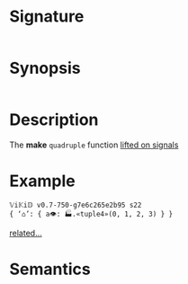 # Signature
```vikid-signature
```

# Synopsis
```vikid-synopsis
```

# Description
The __make__ `quadruple` function [lifted on signals](/refman/concepts/pure_functions)

# Example
```vikid-script
𝕍i𝕂i𝔻 v0.7-750-g7e6c265e2b95 s22
{ ‘⌂’: { a👁: 🏭.«tuple4»(0, 1, 2, 3) } }
```


[related...](https://en.wikipedia.org/wiki/Tuple)

# Semantics